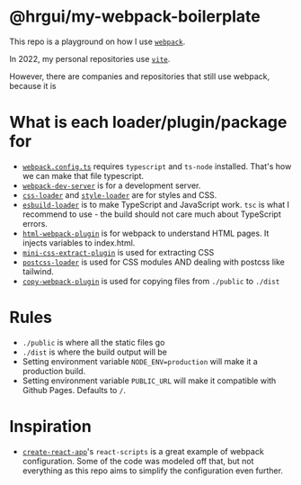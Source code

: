 # @hrgui/my-webpack-boilerplate

This repo is a playground on how I use [`webpack`](https://webpack.js.org/).

In 2022, my personal repositories use [`vite`](https://vitejs.dev/).

However, there are companies and repositories that still use webpack, because it is

# What is each loader/plugin/package for

- [`webpack.config.ts`](https://webpack.js.org/configuration/configuration-languages/#typescript) requires `typescript` and `ts-node` installed. That's how we can make that file typescript.
- [`webpack-dev-server`](https://webpack.js.org/guides/development/#root) is for a development server.
- [`css-loader`](https://webpack.js.org/loaders/css-loader/#root) and [`style-loader`](https://webpack.js.org/loaders/style-loader/#root) are for styles and CSS.
- [`esbuild-loader`](https://github.com/privatenumber/esbuild-loader) is to make TypeScript and JavaScript work. `tsc` is what I recommend to use - the build should not care much about TypeScript errors.
- [`html-webpack-plugin`](https://webpack.js.org/plugins/html-webpack-plugin/) is for webpack to understand HTML pages. It injects variables to index.html.
- [`mini-css-extract-plugin`](https://www.npmjs.com/package/mini-css-extract-plugin) is used for extracting CSS
- [`postcss-loader`](https://webpack.js.org/loaders/postcss-loader/) is used for CSS modules AND dealing with postcss like tailwind.
- [`copy-webpack-plugin`](https://webpack.js.org/plugins/copy-webpack-plugin/) is used for copying files from `./public` to `./dist`

# Rules

- `./public` is where all the static files go
- `./dist` is where the build output will be
- Setting environment variable `NODE_ENV=production` will make it a production build.
- Setting environment variable `PUBLIC_URL` will make it compatible with Github Pages. Defaults to `/`.

# Inspiration

- [`create-react-app`](https://github.com/facebook/create-react-app)'s `react-scripts` is a great example of webpack configuration. Some of the code was modeled off that, but not everything as this repo aims to simplify the configuration even further.
